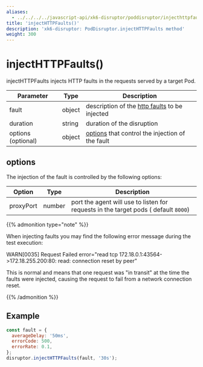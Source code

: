 ```yaml
---
aliases:
  - ../../../../javascript-api/xk6-disruptor/poddisruptor/injecthttpfaults # docs/k6/<K6_VERSION>/javascript-api/xk6-disruptor/poddisruptor/injecthttpfaults
title: 'injectHTTPFaults()'
description: 'xk6-disruptor: PodDisruptor.injectHTTPFaults method'
weight: 300
---
```


# injectHTTPFaults()

injectHTTPFaults injects HTTP faults in the requests served by a target Pod.

| Parameter          | Type   | Description                                                                                                                                                            |
| ------------------ | ------ | ---------------------------------------------------------------------------------------------------------------------------------------------------------------------- |
| fault              | object | description of the [http faults](https://grafana.com/docs/k6/<K6_VERSION>/testing-guides/injecting-faults-with-xk6-disruptor/xk6-disruptor/faults/http) to be injected |
| duration           | string | duration of the disruption                                                                                                                                             |
| options (optional) | object | [options](#options) that control the injection of the fault                                                                                                            |

## options

The injection of the fault is controlled by the following options:

| Option    | Type   | Description                                                                         |
| --------- | ------ | ----------------------------------------------------------------------------------- |
| proxyPort | number | port the agent will use to listen for requests in the target pods ( default `8000`) |

{{% admonition type="note" %}}

When injecting faults you may find the following error message during the test execution:

WARN\[0035\] Request Failed error="read tcp 172.18.0.1:43564->172.18.255.200:80: read: connection reset by peer"

This is normal and means that one request was "in transit" at the time the faults were injected, causing the request to fail from a network connection reset.

{{% /admonition %}}

## Example

<!-- eslint-skip -->

```javascript
const fault = {
  averageDelay: '50ms',
  errorCode: 500,
  errorRate: 0.1,
};
disruptor.injectHTTPFaults(fault, '30s');
```
